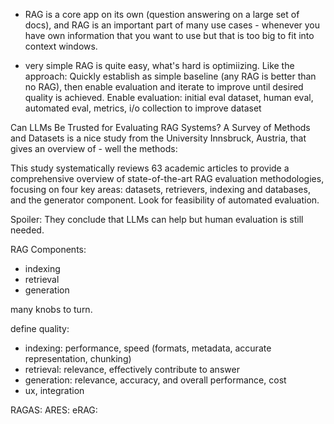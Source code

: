 - RAG is a core app on its own (question answering on a large set of docs), and RAG is an important part of many use cases - whenever you have own information that you want to use but that is too big to fit into context windows.

- very simple RAG is quite easy, what's hard is optimiizing. Like the approach: Quickly establish as simple baseline (any RAG is better than no RAG), then enable evaluation and iterate to improve until desired quality is achieved.
Enable evaluation: initial eval dataset, human eval, automated eval, metrics, i/o collection to improve dataset



Can LLMs Be Trusted for Evaluating RAG Systems? A Survey of Methods and Datasets is a nice study from the University Innsbruck, Austria, that gives an overview of - well the methods:

This study systematically reviews
63 academic articles to provide a comprehensive overview of
state-of-the-art RAG evaluation methodologies, focusing on four
key areas: datasets, retrievers, indexing and databases, and
the generator component. Look for feasibility of automated evaluation.

Spoiler: They conclude that LLMs can help but human evaluation is still needed.

RAG Components:

- indexing
- retrieval
- generation

many knobs to turn.

define quality: 

- indexing: performance, speed (formats, metadata, accurate representation, chunking)
- retrieval: relevance, effectively contribute to answer
- generation: relevance, accuracy, and overall performance, cost
- ux, integration

RAGAS:
ARES:
eRAG: